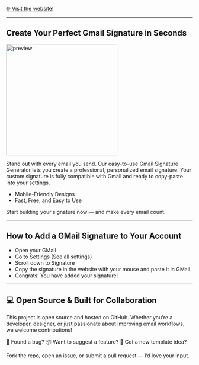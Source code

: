 [🌐 Visit the website!](https://gmail-signature-generator.netlify.app/)

---

<h2>Create Your Perfect Gmail Signature in Seconds</h2>

<img width="300" alt="preview" src="https://github.com/user-attachments/assets/1f72d9b9-c84c-4e79-bcc6-6986ff60eec1" />

Stand out with every email you send. Our easy-to-use Gmail Signature Generator lets you create a professional, personalized email signature. Your custom signature is fully compatible with Gmail and ready to copy-paste into your settings.

- Mobile-Friendly Designs
- Fast, Free, and Easy to Use

Start building your signature now — and make every email count.

---

<h2>How to Add a GMail Signature to Your Account</h2>

- Open your GMail
- Go to Settings (See all settings)
- Scroll down to Signature
- Copy the signature in the website with your mouse and paste it in GMail
- Congrats! You have added your signature!


---
<h2>💻 Open Source & Built for Collaboration</h2>

This project is open source and hosted on GitHub.
Whether you're a developer, designer, or just passionate about improving email workflows, we welcome contributions!

🔧 Found a bug?
📦 Want to suggest a feature?
🎨 Got a new template idea?

Fork the repo, open an issue, or submit a pull request — I’d love your input.
